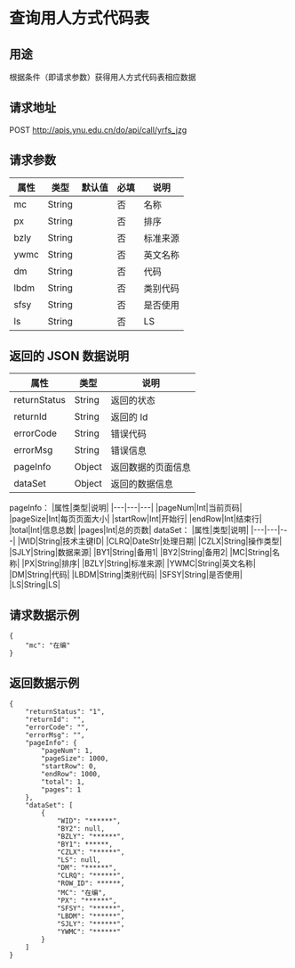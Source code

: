 # 查询用人方式代码表

## 用途

根据条件（即请求参数）获得用人方式代码表相应数据

## 请求地址

POST http://apis.ynu.edu.cn/do/api/call/yrfs_jzg

## 请求参数

| 属性    | 类型   | 默认值 | 必填 | 说明         |
| ------- | ------ | ------ | ---- | ------------ |
|mc|String||否|名称|
|px|String||否|排序|
|bzly|String||否|标准来源|
|ywmc|String||否|英文名称|
|dm|String||否|代码|
|lbdm|String||否|类别代码|
|sfsy|String||否|是否使用|
|ls|String||否|LS|


## 返回的 JSON 数据说明

| 属性         | 类型   | 说明               |
| ------------ | ------ | ------------------ |
| returnStatus | String | 返回的状态         |
| returnId     | String | 返回的 Id          |
| errorCode    | String | 错误代码           |
| errorMsg     | String | 错误信息           |
| pageInfo     | Object | 返回数据的页面信息 |
| dataSet      | Object | 返回的数据信息     |

pageInfo：
|属性|类型|说明|
|---|---|---|
|pageNum|Int|当前页码|
|pageSize|Int|每页页面大小|
|startRow|Int|开始行|
|endRow|Int|结束行|
|total|Int|信息总数|
|pages|Int|总的页数|
dataSet：
|属性|类型|说明|
|---|---|---|
|WID|String|技术主键ID|
|CLRQ|DateStr|处理日期|
|CZLX|String|操作类型|
|SJLY|String|数据来源|
|BY1|String|备用1|
|BY2|String|备用2|
|MC|String|名称|
|PX|String|排序|
|BZLY|String|标准来源|
|YWMC|String|英文名称|
|DM|String|代码|
|LBDM|String|类别代码|
|SFSY|String|是否使用|
|LS|String|LS|

## 请求数据示例

```
{
    "mc": "在编"
}
```

## 返回数据示例

```
{
    "returnStatus": "1",
    "returnId": "",
    "errorCode": "",
    "errorMsg": "",
    "pageInfo": {
        "pageNum": 1,
        "pageSize": 1000,
        "startRow": 0,
        "endRow": 1000,
        "total": 1,
        "pages": 1
    },
    "dataSet": [
        {
            "WID": "******",
            "BY2": null,
            "BZLY": "******",
            "BY1": ******,
            "CZLX": "******",
            "LS": null,
            "DM": "******",
            "CLRQ": "******",
            "ROW_ID": ******,
            "MC": "在编",
            "PX": "******",
            "SFSY": "******",
            "LBDM": "******",
            "SJLY": "******",
            "YWMC": "******"
        }
    ]
}
```

